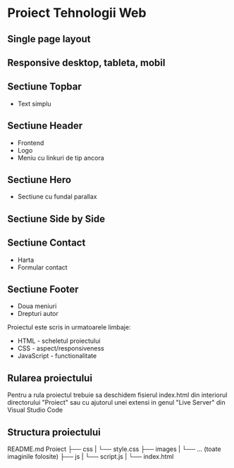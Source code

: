 # Proiect Tehnologii Web

## Single page layout

## Responsive desktop, tableta, mobil

## Sectiune Topbar

- Text simplu

## Sectiune Header

- Frontend
- Logo
- Meniu cu linkuri de tip ancora

## Sectiune Hero

- Sectiune cu fundal parallax

## Sectiune Side by Side

## Sectiune Contact

- Harta
- Formular contact

## Sectiune Footer

- Doua meniuri
- Drepturi autor

Proiectul este scris in urmatoarele limbaje:

- HTML - scheletul proiectului
- CSS - aspect/responsiveness
- JavaScript - functionalitate

## Rularea proiectului

Pentru a rula proiectul trebuie sa deschidem fisierul index.html din interiorul directorului "Proiect" sau cu ajutorul unei extensi in genul "Live Server" din Visual Studio Code

## Structura proiectului

README.md
Proiect
├── css
| └── style.css
├── images
| └── ... (toate imaginile folosite)
├── js
| └── script.js
|
└── index.html
